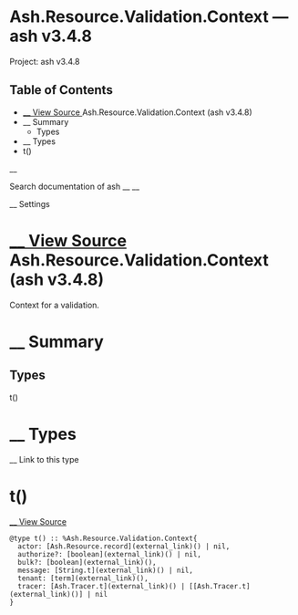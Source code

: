 # Ash.Resource.Validation.Context — ash v3.4.8

Project: ash v3.4.8

## Table of Contents

- [ __ View Source ](external_link) Ash.Resource.Validation.Context (ash v3.4.8)
- __ Summary
  - Types
- __ Types
- t()

__

Search documentation of ash __ __

__ Settings

#  [ __ View Source ](external_link) Ash.Resource.Validation.Context (ash v3.4.8)

Context for a validation.

#  __ Summary

##  Types

t()

#  __ Types

__ Link to this type

# t()

[ __ View Source ](external_link)
    
    
    @type t() :: %Ash.Resource.Validation.Context{
      actor: [Ash.Resource.record](external_link)() | nil,
      authorize?: [boolean](external_link)() | nil,
      bulk?: [boolean](external_link)(),
      message: [String.t](external_link)() | nil,
      tenant: [term](external_link)(),
      tracer: [Ash.Tracer.t](external_link)() | [[Ash.Tracer.t](external_link)()] | nil
    }
